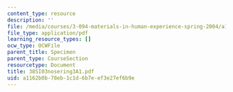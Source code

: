 ```yaml
---
content_type: resource
description: ''
file: /media/courses/3-094-materials-in-human-experience-spring-2004/a1162b0b78eb1c1d6b7eef3e27ef6b9e_38SI03nosering3A1.pdf
file_type: application/pdf
learning_resource_types: []
ocw_type: OCWFile
parent_title: Specimen
parent_type: CourseSection
resourcetype: Document
title: 38SI03nosering3A1.pdf
uid: a1162b0b-78eb-1c1d-6b7e-ef3e27ef6b9e
---
```

